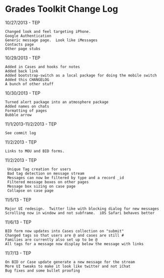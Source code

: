 Grades Toolkit Change Log
=========================


10/27/2013 - TEP
    
    Changed look and feel targeting iPhone.  
    Google Authentication
    Generic message page.  Look like iMessages
    Contacts page
    Other page stubs
    
10/29/2013 - TEP

    Added in Cases and hooks for notes
    Added back link
    Added bootstrap-switch as a local package for doing the mobile switch
    Added this CHANGELOG
    A bunch of other stuff
    

10/30/2013 - TEP
	
	Turned alert package into an atmosphere package
	Added names on chats
	Formatting of pages
	Bubble arrow
	

11/1/2013-11/2/2013 - TEP
	
	See commit log
	
	
11/2/2013 - TEP
	
	Links to MOU and BID forms.

11/2/2013 - TEP
	
	 Unique Tag creation for users
	 Bad tag detection on message stream
	 Messages can now be filtered by type and a record _id
	 Filtered message boxes on other pages
	 Message box sizing on case page
	 Collapse on case page

11/5/13 - TEP

	Major UI redesign.  Twitter like with blocking dialog for new messages
	Scrolling now in window and not subframe.  iOS Safari behaves better
	
11/6/13 - TEP

	BID form now updates into Cases collection on "submit"
	Changed tags so that users are @ and cases are still #
	Families are currently also set up to be @
	All tags for a message now display below the message with links
	
11/7/13 - TEP
	
	On BID or Case update generate a new message for the stream
	More UI tweaks to make it look like twitter and not iChat
	Bug fixes and some bullet proofing
	

